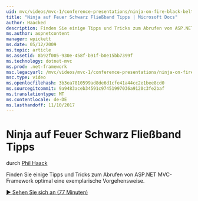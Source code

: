 ```yaml
---
uid: mvc/videos/mvc-1/conference-presentations/ninja-on-fire-black-belt-tips
title: "Ninja auf Feuer Schwarz Fließband Tipps | Microsoft Docs"
author: Haacked
description: Finden Sie einige Tipps und Tricks zum Abrufen von ASP.NET MVC-Framework optimal eine exemplarische Vorgehensweise.
ms.author: aspnetcontent
manager: wpickett
ms.date: 05/12/2009
ms.topic: article
ms.assetid: 8b92f005-930e-458f-b91f-b0e15bb7399f
ms.technology: dotnet-mvc
ms.prod: .net-framework
msc.legacyurl: /mvc/videos/mvc-1/conference-presentations/ninja-on-fire-black-belt-tips
msc.type: video
ms.openlocfilehash: 3b3ea7810599ad8de6d1cfe41a44cc2e1bee8cd0
ms.sourcegitcommit: 9a9483aceb34591c97451997036a9120c3fe2baf
ms.translationtype: MT
ms.contentlocale: de-DE
ms.lasthandoff: 11/10/2017
---
```

<a name="ninja-on-fire-black-belt-tips"></a>Ninja auf Feuer Schwarz Fließband Tipps
====================
durch [Phil Haack](https://github.com/Haacked)

Finden Sie einige Tipps und Tricks zum Abrufen von ASP.NET MVC-Framework optimal eine exemplarische Vorgehensweise.

[&#9654; Sehen Sie sich an (77 Minuten)](https://channel9.msdn.com/Blogs/ASP-NET-Site-Videos/ninja-on-fire-black-belt-tips)
